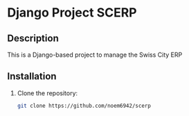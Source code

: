 # Django Project SCERP

## Description
This is a Django-based project to manage the Swiss City ERP

## Installation
1. Clone the repository:
   ```bash
   git clone https://github.com/noem6942/scerp
